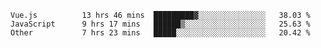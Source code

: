 
<!--
**xy406043/xy406043** is a ✨ _special_ ✨ repository because its `README.md` (this file) appears on your GitHub profile.

Here are some ideas to get you started:

- 🔭 I’m currently working on ...
- 🌱 I’m currently learning ...
- 👯 I’m looking to collaborate on ...
- 🤔 I’m looking for help with ...
- 💬 Ask me about ...
- 📫 How to reach me: ...
- 😄 Pronouns: ...
- ⚡ Fun fact: ...
-->

<!--START_SECTION:waka-->

```text
Vue.js          13 hrs 46 mins  █████████▓░░░░░░░░░░░░░░░   38.03 %
JavaScript      9 hrs 17 mins   ██████▒░░░░░░░░░░░░░░░░░░   25.63 %
Other           7 hrs 23 mins   █████░░░░░░░░░░░░░░░░░░░░   20.42 %
```

<!--END_SECTION:waka-->
